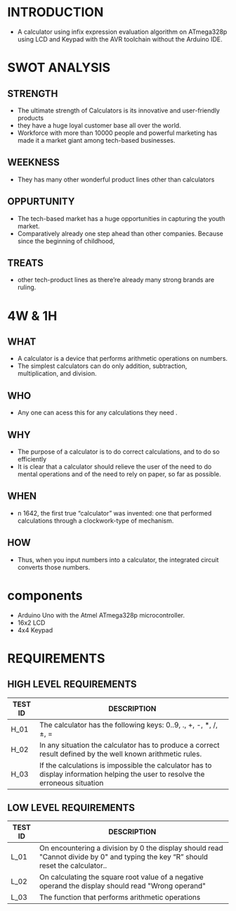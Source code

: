 # INTRODUCTION

- A calculator using infix expression evaluation algorithm on ATmega328p using LCD and Keypad with the AVR toolchain without the Arduino IDE.

# SWOT ANALYSIS

## STRENGTH
 - The ultimate strength of Calculators is its innovative and user-friendly products
 - they have a huge loyal customer base all over the world.
 - Workforce with more than 10000 people and powerful marketing has made it a market giant among tech-based businesses.
 
 ## WEEKNESS
 - They has many other wonderful product lines other than calculators
 
 ## OPPURTUNITY
 - The tech-based market has a huge opportunities in capturing the youth market.
 - Comparatively already one step ahead than other companies. Because since the beginning of childhood,
 
 ## TREATS
 - other tech-product lines as there’re already many strong brands are ruling.

# 4W & 1H

## WHAT
- A calculator is a device that performs arithmetic operations on numbers.
- The simplest calculators can do only addition, subtraction, multiplication, and division.

## WHO
- Any one can acess this for any calculations they need .

## WHY
- The purpose of a calculator is to do correct calculations, and to do so efficiently
- It is clear that a calculator should relieve the user of the need to do mental operations and of the need to rely on paper, so far as possible.

## WHEN
- n 1642, the first true “calculator” was invented: one that performed calculations through a clockwork-type of mechanism.

## HOW
- Thus, when you input numbers into a calculator, the integrated circuit converts those numbers.
 
# components
- Arduino Uno with the Atmel ATmega328p microcontroller.
- 16x2 LCD
- 4x4 Keypad

 # REQUIREMENTS
 
 ## HIGH LEVEL REQUIREMENTS
| TEST ID |	DESCRIPTION |
| ------- | ----------- |
| H_01 |	The  calculator has  the  following  keys:  0..9, ., +, -, *, /,  ±, = |
| H_02	|  In any  situation  the  calculator has  to  produce  a  correct  result  defined  by  the  well  known arithmetic  rules. |
| H_03	| If the  calculations  is  impossible  the  calculator has  to display  information helping the  user to resolve  the  erroneous  situation |

## LOW LEVEL REQUIREMENTS

| TEST ID | DESCRIPTION |
| ------- | ----------- |
| L_01 |	 On encountering a  division by  0 the  display  should read  "Cannot  divide  by  0" and  typing the key  “R”  should reset  the  calculator.. |
| L_02	|  On  calculating the  square  root  value  of a  negative  operand the  display  should  read "Wrong operand" |
| L_03	| The function that performs arithmetic operations |
